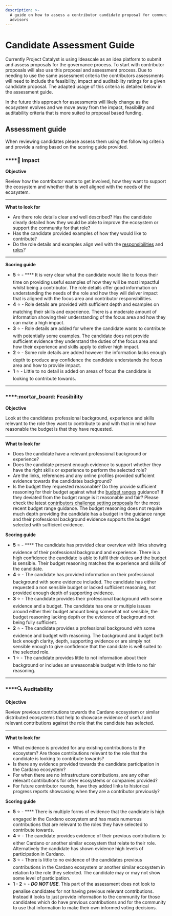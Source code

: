 ```yaml
---
description: >-
  A guide on how to assess a contributor candidate proposal for community
  advisors
---
```


# Candidate Assessment Guide

Currently Project Catalyst is using Ideascale as an idea platform to submit and assess proposals for the governance process. To start with contributor proposals will also use this proposal and assessment process. Due to needing to use the same assessment criteria the contributors assessments will need to include the feasibility, impact and auditability ratings for a given candidate proposal. The adapted usage of this criteria is detailed below in the assessment guide.

In the future this approach for assessments will likely change as the ecosystem evolves and we move away from the impact, feasibility and auditability criteria that is more suited to proposal based funding.



## Assessment guide

When reviewing candidates please assess them using the following criteria and provide a rating based on the scoring guide provided.



### ****:rocket: **Impact**

**Objective**

Review how the contributor wants to get involved, how they want to support the ecosystem and whether that is well aligned with the needs of the ecosystem.&#x20;

****

**What to look for**

* Are there role details clear and well described? Has the candidate clearly detailed how they would be able to improve the ecosystem or support the community for that role?
* Has the candidate provided examples of how they would like to contribute?
* Do the role details and examples align well with the [responsibilities](../infrastructure-contributor/shared-responsibilities.md) and [roles](../infrastructure-contributor/roles/)?

****

**Scoring guide**

* **5** :star: - **** It is very clear what the candidate would like to focus their time on providing useful examples of how they will be most impactful whilst being a contributor. The role details offer good information on understanding the needs of the role and how they will deliver impact that is aligned with the focus area and contributor responsibilities.
* **4** :star: - Role details are provided with sufficient depth and examples on matching their skills and experience. There is a moderate amount of information showing their understanding of the focus area and how they can make a high impact.
* **3** :star: - Role details are added for where the candidate wants to contribute with potentially some examples. The candidate does not provide sufficient evidence they understand the duties of the focus area and how their experience and skills apply to deliver high impact.
* **2** :star: - Some role details are added however the information lacks enough depth to produce any confidence the candidate understands the focus area and how to provide impact.
* **1** :star: - Little to no detail is added on areas of focus the candidate is looking to contribute towards.

****

### ****:mortar\_board: **Feasibility**

**Objective**

Look at the candidates professional background, experience and skills relevant to the role they want to contribute to and with that in mind how reasonable the budget is that they have requested.

****

**What to look for**

* Does the candidate have a relevant professional background or experience?&#x20;
* Does the candidate present enough evidence to support whether they have the right skills or experience to perform the selected role?
* Are the links, references and any online profiles provided sufficient evidence towards the candidates background?
* Is the budget they requested reasonable? Do they provide sufficient reasoning for their budget against what the [budget ranges](../infrastructure-contributor/roles/budget-ranges.md) guidance? If they deviated from the budget range is it reasonable and fair? Please check the latest [contributors challenge setting proposals](broken-reference) for the most recent budget range guidance. The budget reasoning does not require much depth providing the candidate has a budget in the guidance range and their professional background evidence supports the budget selected with sufficient evidence.



**Scoring guide**

* **5** :star: - **** The candidate has provided clear overview with links showing evidence of their professional background and experience. There is a high confidence the candidate is able to fulfil their duties and the budget is sensible. Their budget reasoning matches the experience and skills of the candidate.
* **4** :star: - The candidate has provided information on their professional background with some evidence included. The candidate has either requested a non sensible budget or lacked sufficient reasoning, not provided enough depth of supporting evidence.
* **3** :star: - The candidate provides their professional background with some evidence and a budget. The candidate has one or multiple issues around either their budget amount being somewhat not sensible, the budget reasoning lacking depth or the evidence of background not being fully sufficient.
* **2** :star: - The candidate provides a professional background with some evidence and budget with reasoning. The background and budget both lack enough clarity, depth, supporting evidence or are simply not sensible enough to give confidence that the candidate is well suited to the selected role.
* **1** :star: - The candidate provides little to not information about their background or includes an unreasonable budget with little to no fair reasoning.

****

### ****:mag: **Auditability**

**Objective**

Review previous contributions towards the Cardano ecosystem or similar distributed ecosystems that help to showcase evidence of useful and relevant contributions against the role that the candidate has selected.

****

**What to look for**

* What evidence is provided for any existing contributions to the ecosystem? Are those contributions relevant to the role that the candidate is looking to contribute towards?
* Is there any evidence provided towards the candidate participation in the Cardano ecosystem?
* For when there are no Infrastructure contributions, are any other relevant contributions for other ecosystems or companies provided?&#x20;
* For future contributor rounds, have they added links to historical progress reports showcasing when they are a contributor previously?



**Scoring guide**

* **5** :star: - **** There is multiple forms of evidence that the candidate is high engaged in the Cardano ecosystem and has made numerous contributions that are relevant to the roles they have selected to contribute towards.
* **4** :star: - The candidate provides evidence of their previous contributions to either Cardano or another similar ecosystem that relate to their role. Alternatively the candidate has shown evidence high levels of participation in Cardano.
* **3** :star: - There is little to no evidence of the candidates previous contributions in the Cardano ecosystem or another similar ecosystem in relation to the role they selected. The candidate may or may not show some level of participation.
* **1 - 2** :star: - _**DO NOT USE**_. This part of the assessment does not look to penalise candidates for not having previous relevant contributions. Instead it looks to just provide information to the community for those candidates which do have previous contributions and for the community to use that information to make their own informed voting decisions.
